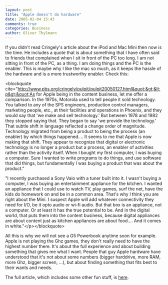 ```yaml
---
layout: post
title: "Apple doesn't do hardware"
date: 2005-02-04 15:43
comments: true
categories: Business
author: Oliver Thylmann
---
```



If you didn't read Cringely's article about the iPod and Mac Mini then now is the time. He includes a quote that is about something that I have often said to friends that complained when I sit in front of the PC too long. I am not sitting in front of the PC, as a thing. I am doing things and the PC is the enabler.  This is maybe why I like the mac so much, as it keeps the hassle of the hardware and is a more trustworthy enabler. Check this:

&lt;blockquote cite=&quot;http://www.pbs.org/cringely/pulpit/pulpit20050127.html&quot;&gt;&lt;p&gt;&quot;As for Apple being in the content business, let me offer a comparison. In the 1970s, Motorola used to tell people it sold technology. You talked to any of the SPS engineers, production control managers, marketing people, etc., at their facilities and operations in Phoenix, and they would say that 'we make and sell technology.' But between 1978 and 1982 they stopped saying that. They began to say 'we provide the technology.' That subtle shift in language reflected a change order of magnitude. Technology migrated from being a product to being the process (an enabler) by which things happened.... It seems to me that Apple is now making that shift. They appear to recognize that digital or electronic technology is no longer a product but a process, an enabler of activities rather than the activity itself. When I bought my first computer, I was buying a computer. Sure I wanted to write programs to do things, and use software that did things, but fundamentally I was buying a product that was about the product.&quot;

&quot;I recently purchased a Sony Vaio with a tuner built into it. I wasn't buying a computer, I was buying an entertainment appliance for the kitchen. I wanted an appliance that I could use to watch TV, play games, surf the net, have the kids do homework on and be in a common area. That's why I think you are right about the Mini. I suspect Apple will add whatever connectivity they need for I/O, be it opto audio or wi-fi audio. But that box is an appliance, not a computer. Or at least it has the true potential to be. And in the digital world, that puts them into the content business, because digital appliances are about content just as kitchen appliances are about food.... And it comes in white.&quot;&lt;/p&gt;&lt;/blockquote&gt;

All this is why we will not see a G5 Powerbook anytime soon for example. Apple is not playing the Ghz games, they don't really need to have the highest number there. It's about the full experience and about building something that gives me what I want. People that guy Apple hardware have understood that it's not about some numbers (bigger harddrive, more RAM, more Ghz, bigger screen, ...), but about finding something that fits best to their wants and needs. 

The full article, which includes some other fun stuff, is [here](http://www.pbs.org/cringely/pulpit/pulpit20050127.html).

